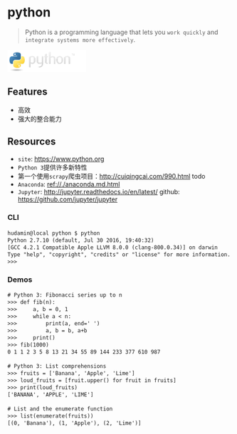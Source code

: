# python

> Python is a programming language that lets you `work quickly` and `integrate systems more effectively`. 

<img src="./img/python-logo.png" height="50">

## Features

* 高效
* 强大的整合能力


## Resources

* `site`: <https://www.python.org>
* `Python 3`提供许多新特性
* 第一个使用`scrapy`爬虫项目：<http://cuiqingcai.com/990.html> todo
* `Anaconda`: <ref://./anaconda.md.html>
* `Jupyter`: <http://jupyter.readthedocs.io/en/latest/> github: <https://github.com/jupyter/jupyter>


### CLI

    hudamin@local python $ python
    Python 2.7.10 (default, Jul 30 2016, 19:40:32)
    [GCC 4.2.1 Compatible Apple LLVM 8.0.0 (clang-800.0.34)] on darwin
    Type "help", "copyright", "credits" or "license" for more information.
    >>>

### Demos

    # Python 3: Fibonacci series up to n
    >>> def fib(n):
    >>>     a, b = 0, 1
    >>>     while a < n:
    >>>         print(a, end=' ')
    >>>         a, b = b, a+b
    >>>     print()
    >>> fib(1000)
    0 1 1 2 3 5 8 13 21 34 55 89 144 233 377 610 987

    # Python 3: List comprehensions
    >>> fruits = ['Banana', 'Apple', 'Lime']
    >>> loud_fruits = [fruit.upper() for fruit in fruits]
    >>> print(loud_fruits)
    ['BANANA', 'APPLE', 'LIME']
    
    # List and the enumerate function
    >>> list(enumerate(fruits))
    [(0, 'Banana'), (1, 'Apple'), (2, 'Lime')]


